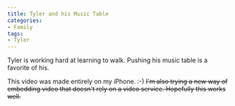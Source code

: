 ```yaml
---
title: Tyler and his Music Table
categories:
- Family
tags:
- Tyler
---
```


Tyler is working hard at learning to walk. Pushing his music table is a favorite of his.

This video was made entirely on my iPhone. :-) <del>I'm also trying a new way of embedding video that doesn't rely on a video service. Hopefully this works well.</del>

